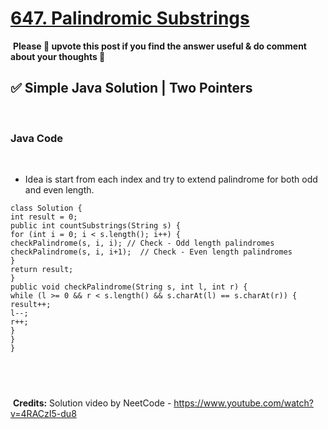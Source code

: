 # [647. Palindromic Substrings](https://leetcode.com/problems/palindromic-substrings/)
​
**Please 🔼 upvote this post if you find the answer useful & do comment about your thoughts 💬**
​
## ✅ Simple Java Solution | Two Pointers
​
### Java Code
​
- Idea is start from each index and try to extend palindrome for both odd and even length.
​
```
class Solution {
int result = 0;
public int countSubstrings(String s) {
for (int i = 0; i < s.length(); i++) {
checkPalindrome(s, i, i); // Check - Odd length palindromes
checkPalindrome(s, i, i+1);  // Check - Even length palindromes
}
return result;
}
public void checkPalindrome(String s, int l, int r) {
while (l >= 0 && r < s.length() && s.charAt(l) == s.charAt(r)) {
result++;
l--;
r++;
}
}
}
```
​
---
​
**Credits:** Solution video by NeetCode - https://www.youtube.com/watch?v=4RACzI5-du8